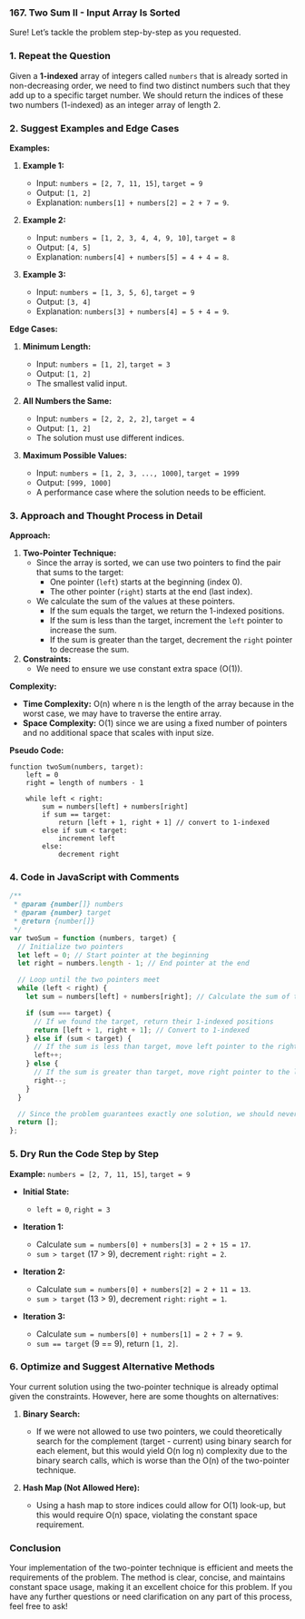 ### 167. Two Sum II - Input Array Is Sorted

Sure! Let’s tackle the problem step-by-step as you requested.

### 1. Repeat the Question

Given a **1-indexed** array of integers called `numbers` that is already sorted in non-decreasing order, we need to find two distinct numbers such that they add up to a specific target number. We should return the indices of these two numbers (1-indexed) as an integer array of length 2.

### 2. Suggest Examples and Edge Cases

**Examples:**

1. **Example 1:**

   - Input: `numbers = [2, 7, 11, 15]`, `target = 9`
   - Output: `[1, 2]`
   - Explanation: `numbers[1] + numbers[2] = 2 + 7 = 9`.

2. **Example 2:**

   - Input: `numbers = [1, 2, 3, 4, 4, 9, 10]`, `target = 8`
   - Output: `[4, 5]`
   - Explanation: `numbers[4] + numbers[5] = 4 + 4 = 8`.

3. **Example 3:**
   - Input: `numbers = [1, 3, 5, 6]`, `target = 9`
   - Output: `[3, 4]`
   - Explanation: `numbers[3] + numbers[4] = 5 + 4 = 9`.

**Edge Cases:**

1. **Minimum Length:**

   - Input: `numbers = [1, 2]`, `target = 3`
   - Output: `[1, 2]`
   - The smallest valid input.

2. **All Numbers the Same:**

   - Input: `numbers = [2, 2, 2, 2]`, `target = 4`
   - Output: `[1, 2]`
   - The solution must use different indices.

3. **Maximum Possible Values:**
   - Input: `numbers = [1, 2, 3, ..., 1000]`, `target = 1999`
   - Output: `[999, 1000]`
   - A performance case where the solution needs to be efficient.

### 3. Approach and Thought Process in Detail

**Approach:**

1. **Two-Pointer Technique:**
   - Since the array is sorted, we can use two pointers to find the pair that sums to the target:
     - One pointer (`left`) starts at the beginning (index 0).
     - The other pointer (`right`) starts at the end (last index).
   - We calculate the sum of the values at these pointers.
     - If the sum equals the target, we return the 1-indexed positions.
     - If the sum is less than the target, increment the `left` pointer to increase the sum.
     - If the sum is greater than the target, decrement the `right` pointer to decrease the sum.
2. **Constraints:**
   - We need to ensure we use constant extra space (O(1)).

**Complexity:**

- **Time Complexity:** O(n) where n is the length of the array because in the worst case, we may have to traverse the entire array.
- **Space Complexity:** O(1) since we are using a fixed number of pointers and no additional space that scales with input size.

**Pseudo Code:**

```
function twoSum(numbers, target):
    left = 0
    right = length of numbers - 1

    while left < right:
        sum = numbers[left] + numbers[right]
        if sum == target:
            return [left + 1, right + 1] // convert to 1-indexed
        else if sum < target:
            increment left
        else:
            decrement right
```

### 4. Code in JavaScript with Comments

```javascript
/**
 * @param {number[]} numbers
 * @param {number} target
 * @return {number[]}
 */
var twoSum = function (numbers, target) {
  // Initialize two pointers
  let left = 0; // Start pointer at the beginning
  let right = numbers.length - 1; // End pointer at the end

  // Loop until the two pointers meet
  while (left < right) {
    let sum = numbers[left] + numbers[right]; // Calculate the sum of the two pointed values

    if (sum === target) {
      // If we found the target, return their 1-indexed positions
      return [left + 1, right + 1]; // Convert to 1-indexed
    } else if (sum < target) {
      // If the sum is less than target, move left pointer to the right to increase the sum
      left++;
    } else {
      // If the sum is greater than target, move right pointer to the left to decrease the sum
      right--;
    }
  }

  // Since the problem guarantees exactly one solution, we should never reach here.
  return [];
};
```

### 5. Dry Run the Code Step by Step

**Example:** `numbers = [2, 7, 11, 15]`, `target = 9`

- **Initial State:**
  - `left = 0`, `right = 3`
- **Iteration 1:**

  - Calculate `sum = numbers[0] + numbers[3] = 2 + 15 = 17`.
  - `sum > target` (17 > 9), decrement `right`: `right = 2`.

- **Iteration 2:**

  - Calculate `sum = numbers[0] + numbers[2] = 2 + 11 = 13`.
  - `sum > target` (13 > 9), decrement `right`: `right = 1`.

- **Iteration 3:**
  - Calculate `sum = numbers[0] + numbers[1] = 2 + 7 = 9`.
  - `sum == target` (9 == 9), return `[1, 2]`.

### 6. Optimize and Suggest Alternative Methods

Your current solution using the two-pointer technique is already optimal given the constraints. However, here are some thoughts on alternatives:

1. **Binary Search:**

   - If we were not allowed to use two pointers, we could theoretically search for the complement (target - current) using binary search for each element, but this would yield O(n log n) complexity due to the binary search calls, which is worse than the O(n) of the two-pointer technique.

2. **Hash Map (Not Allowed Here):**
   - Using a hash map to store indices could allow for O(1) look-up, but this would require O(n) space, violating the constant space requirement.

### Conclusion

Your implementation of the two-pointer technique is efficient and meets the requirements of the problem. The method is clear, concise, and maintains constant space usage, making it an excellent choice for this problem. If you have any further questions or need clarification on any part of this process, feel free to ask!
